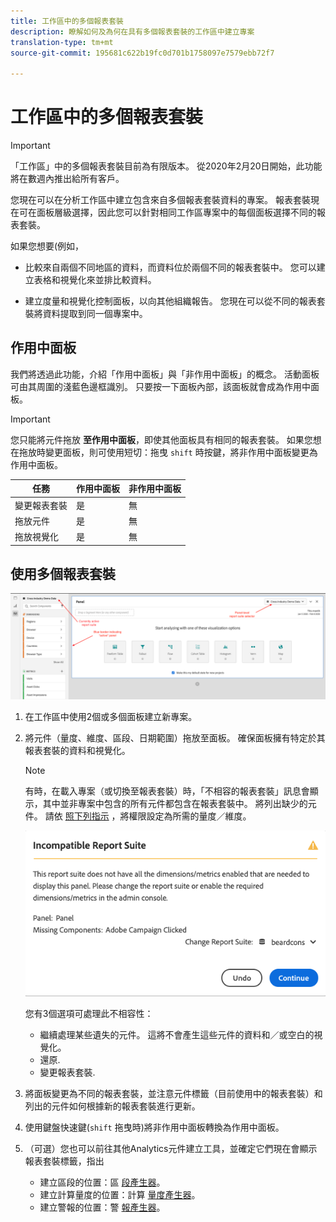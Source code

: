 ```yaml
---
title: 工作區中的多個報表套裝
description: 瞭解如何及為何在具有多個報表套裝的工作區中建立專案
translation-type: tm+mt
source-git-commit: 195681c622b19fc0d701b1758097e7579ebb72f7

---
```



# 工作區中的多個報表套裝

>[!IMPORTANT]
>「工作區」中的多個報表套裝目前為有限版本。 從2020年2月20日開始，此功能將在數週內推出給所有客戶。

您現在可以在分析工作區中建立包含來自多個報表套裝資料的專案。 報表套裝現在可在面板層級選擇，因此您可以針對相同工作區專案中的每個面板選擇不同的報表套裝。

如果您想要(例如，

* 比較來自兩個不同地區的資料，而資料位於兩個不同的報表套裝中。 您可以建立表格和視覺化來並排比較資料。

* 建立度量和視覺化控制面板，以向其他組織報告。 您現在可以從不同的報表套裝將資料提取到同一個專案中。

## 作用中面板

我們將透過此功能，介紹「作用中面板」與「非作用中面板」的概念。 活動面板可由其周圍的淺藍色邊框識別。 只要按一下面板內部，該面板就會成為作用中面板。

>[!IMPORTANT]
>您只能將元件拖放 **至作用中面板**，即使其他面板具有相同的報表套裝。 如果您想在拖放時變更面板，則可使用短切：拖曳 `shift` 時按鍵，將非作用中面板變更為作用中面板。

| 任務 | 作用中面板 | 非作用中面板 |
|---|---|---|
| 變更報表套裝 | 是 | 無 |
| 拖放元件 | 是 | 無 |
| 拖放視覺化 | 是 | 無 |

## 使用多個報表套裝

![](assets/mrs-ui.png)

1. 在工作區中使用2個或多個面板建立新專案。

1. 將元件（量度、維度、區段、日期範圍）拖放至面板。 確保面板擁有特定於其報表套裝的資料和視覺化。


   >[!NOTE]
   >有時，在載入專案（或切換至報表套裝）時，「不相容的報表套裝」訊息會顯示，其中並非專案中包含的所有元件都包含在報表套裝中。 將列出缺少的元件。 請依 [照下列指示](https://helpx.adobe.com/enterprise/using/manage-products-and-profiles.html#createproductprofiles) ，將權限設定為所需的量度／維度。

   ![](assets/incompat-rs.png)

   您有3個選項可處理此不相容性：
   * 繼續處理某些遺失的元件。 這將不會產生這些元件的資料和／或空白的視覺化。
   * 還原.
   * 變更報表套裝.

1. 將面板變更為不同的報表套裝，並注意元件標籤（目前使用中的報表套裝）和列出的元件如何根據新的報表套裝進行更新。

1. 使用鍵盤快速鍵(`shift` 拖曳時)將非作用中面板轉換為作用中面板。

1. （可選）您也可以前往其他Analytics元件建立工具，並確定它們現在會顯示報表套裝標籤，指出

   * 建立區段的位置：區 [段產生器](https://docs.adobe.com/content/help/en/analytics/components/segmentation/segmentation-workflow/seg-build.html)。
   * 建立計算量度的位置：計算 [量度產生器](https://docs.adobe.com/content/help/en/analytics/components/calculated-metrics/calcmetric-workflow/cm-build-metrics.html)。
   * 建立警報的位置：警 [報產生器](https://docs.adobe.com/content/help/en/analytics/components/alerts/alert-builder.html)。